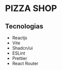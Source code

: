 # PIZZA SHOP

## Tecnologias

- Reactjs
- Vite
- Shadcn/ui
- ESLint
- Prettier
- React Router 





